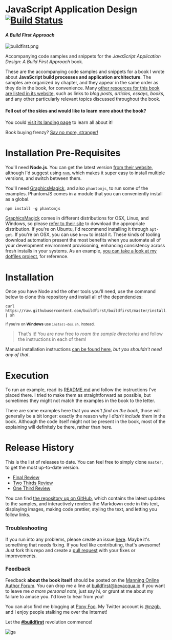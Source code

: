 # JavaScript Application Design [![Build Status](https://travis-ci.org/buildfirst/buildfirst.svg?branch=master)](https://travis-ci.org/buildfirst/buildfirst)
#### _A Build First Approach_

![buildfirst.png][1]

Accompanying code samples and snippets for the _JavaScript Application Design: A Build First Approach_ book.

These are the accompanying code samples and snippets for a book I wrote about **JavaScript build processes and application architecture**. The samples are organized by chapter, and they appear in the same order as they do in the book, for convenience. Many [other resources for this book are listed in its website][2], such as links to _blog posts, articles, essays, books_, and any other particularly relevant topics discussed throughout the book.

#### Fell out of the skies and would like to learn more about the book?

You could [visit its landing page][3] to learn all about it!

Book buying frenzy? [Say no more, stranger!][4]

# Installation Pre-Requisites

You'll need **Node.js**. You can get the latest version [from their website][5], although I'd suggest using [`nvm`][6], which makes it super easy to install multiple versions, and switch between them.

You'll need [GraphicsMagick][20], and also `phantomjs`, to run some of the examples. PhantomJS comes in a module that you can conveniently install as a global.

```js
npm install -g phantomjs
```

[GraphicsMagick][20] comes in different distributions for OSX, Linux, and Windows, so please [refer to their site][20] to download the appropriate distribution. If you're on Ubuntu, I'd recommend installing it through `apt-get`. If you're on OSX, you can use `brew` to install it. These kinds of tooling download automation present the most benefits when you automate all of your development environment provisioning, enhancing consistency across fresh installs in your systems. As an example, [you can take a look at my dotfiles project][21], for reference.

# Installation

Once you have Node and the other tools you'll need, use the command below to clone this repository and install all of the dependencies:

```shell
curl https://raw.githubusercontent.com/buildfirst/buildfirst/master/install.sh | sh
```

<sub>If you're on **Windows** use `install-dos.sh`, instead.</sub>

> That's it! You are now free to _roam the sample directories_ and follow the instructions in each of them!

Manual installation instructions [can be found here][7], _but you shouldn't need any of that_.

# Execution

To run an example, read its [README.md][8] and follow the instructions I've placed there. I tried to make them as straightforward as possible, but sometimes they might not match the examples in the book to the letter.

There are some examples here that you _won't find on the book_, those will generally be a bit longer: exactly the reason why I _didn't include them_ in the book. Although the code itself might not be present in the book, most of the explaining will definitely be there, rather than here.

# Release History

This is the list of releases to date. You can feel free to simply clone `master`, to get the most up-to-date version.

- [Final Review][19]
- [Two Thirds Review][18]
- [One Third Review][9]

You can find [the repository up on GitHub][10], which contains the latest updates to the samples, and interactively renders the Markdown code in this text, displaying images, making code prettier, styling the text, and letting you follow links.

### Troubleshooting

If you run into any problems, please create an issue [here][11]. Maybe it's something that needs fixing. If you feel like contributing, that's awesome! Just fork this repo and create a [pull request][12] with your fixes or improvements.

### Feedback

Feedback **about the book itself** should be posted on the [Manning Online Author Forum][13]. You can drop me a line at [buildfirst@bevacqua.io][14] if you want to leave me _a more personal note_, just say hi, or grunt at me about my failure to amuse you. I'd love to hear from you!

You can also find me blogging at [Pony Foo][15]. My Twitter account is [@nzgb][16], and I enjoy people stalking me over the Internet!

Let the [**#buildfirst**][17] revolution commence!

  [1]: http://www.gravatar.com/avatar/cee019b251cf09f440b4427541e46cb8.png?s=320
  [2]: http://bevacqua.io/buildfirst/resources "#buildfirst resources"
  [3]: http://bevacqua.io/buildfirst "JavaScript Application Design: A Build First Approach"
  [4]: http://bevacqua.io/bf/book "Get the book from Manning!"
  [5]: http://nodejs.org/download/ "Node.js Downloads"
  [6]: https://github.com/creationix/nvm "Node Version Manager"
  [7]: https://github.com/buildfirst/buildfirst/blob/master/wiki/installation-manual.md "Manual Installation Instructions"
  [8]: README.md "To understand recursion, you must first understand recursion"
  [9]: https://github.com/buildfirst/buildfirst/releases/tag/v0.0.1 "Tagged v0.0.1"
  [10]: https://github.com/buildfirst/buildfirst "JavaScript Application Design Code Sample Repository"
  [11]: https://github.com/buildfirst/buildfirst/issues "JavaScript Application Design Code Sample Repository Issues"
  [12]: https://help.github.com/articles/using-pull-requests "Using Pull Requests"
  [13]: http://www.manning-sandbox.com/forum.jspa?forumID=888 "Author Online Forum for JavaScript Application Design"
  [14]: mailto:buildfirst@bevacqua.io "Contact me by mail"
  [15]: http://blog.ponyfoo.com "Pony Foo"
  [16]: https://twitter.com/nzgb "@nzgb on Twitter"
  [17]: https://twitter.com/#buildfirst "#buildfirst on Twitter"
  [18]: https://github.com/buildfirst/buildfirst/releases/tag/v0.0.2 "Tagged v0.0.2"
  [19]: https://github.com/buildfirst/buildfirst/releases/tag/v0.1.0 "Tagged v0.1.0"
  [20]: http://www.graphicsmagick.org/ "GraphicsMagick site"
  [21]: https://github.com/bevacqua/dotfiles "My dotfiles"

![ga](https://ga-beacon.appspot.com/UA-35043128-6/buildfirst/readme?pixel)
